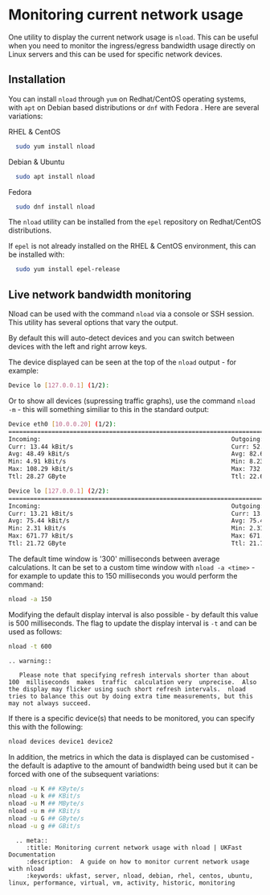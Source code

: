 # Monitoring current network usage

One utility to display the current network usage is `nload`. This can be useful when you need to monitor the ingress/egress bandwidth usage directly on Linux servers and this can be used for specific network devices.

## Installation

You can install `nload` through `yum` on Redhat/CentOS operating systems, with `apt` on Debian based distributions or `dnf` with Fedora . Here are several variations:

RHEL & CentOS
```bash
  sudo yum install nload
```

Debian & Ubuntu
```bash
  sudo apt install nload
```

Fedora
```bash
  sudo dnf install nload
```

The `nload` utility can be installed from the `epel` repository on Redhat/CentOS distributions.

If `epel` is not already installed on the RHEL & CentOS environment, this can be installed with:
```bash
  sudo yum install epel-release
```

## Live network bandwidth monitoring

Nload can be used with the command `nload` via a console or SSH session. This utility has several options that vary the output.

By default this will auto-detect devices and you can switch between devices with the left and right arrow keys.

The device displayed can be seen at the top of the `nload` output - for example:
```bash
Device lo [127.0.0.1] (1/2):
```

Or to show all devices (supressing traffic graphs), use the command `nload -m` - this will something similiar to this in the standard output:
```bash
Device eth0 [10.0.0.20] (1/2):
=============================================================================================================================
Incoming:                                                     Outgoing:
Curr: 13.44 kBit/s                                            Curr: 52.41 kBit/s
Avg: 48.49 kBit/s                                             Avg: 82.66 kBit/s
Min: 4.91 kBit/s                                              Min: 8.23 kBit/s
Max: 108.29 kBit/s                                            Max: 732.95 kBit/s
Ttl: 28.27 GByte                                              Ttl: 22.68 GByte

Device lo [127.0.0.1] (2/2):
=============================================================================================================================
Incoming:                                                     Outgoing:
Curr: 13.21 kBit/s                                            Curr: 13.21 kBit/s
Avg: 75.44 kBit/s                                             Avg: 75.44 kBit/s
Min: 2.31 kBit/s                                              Min: 2.31 kBit/s
Max: 671.77 kBit/s                                            Max: 671.77 kBit/s
Ttl: 21.72 GByte                                              Ttl: 21.72 GByte
```

The default time window is '300' milliseconds between average calculations. It can be set to a custom time window with `nload -a <time>` - for example to update this to 150 milliseconds you would perform the command:
```bash
nload -a 150
```

Modifying the default display interval is also possible - by default this value is 500 milliseconds. The flag to update the display interval is `-t` and can be used as follows:
```bash
nload -t 600
```

```eval_rst
.. warning::

   Please note that specifying refresh intervals shorter than about 100  milliseconds  makes  traffic  calculation very  unprecise.  Also  the display may flicker using such short refresh intervals.  nload tries to balance this out by doing extra time measurements, but this may not always succeed.
```

If there is a specific device(s) that needs to be monitored, you can specify this with the following:
```bash
nload devices device1 device2
```

In addition, the metrics in which the data is displayed can be customised - the default is adaptive to the amount of bandwidth being used but it can be forced with one of the subsequent variations:   
```bash
nload -u K ## KByte/s
nload -u k ## KBit/s
nload -u M ## MByte/s
nload -u m ## KBit/s
nload -u G ## GByte/s
nload -u g ## GBit/s
```

```eval_rst
  .. meta::
     :title: Monitoring current network usage with nload | UKFast Documentation
     :description:  A guide on how to monitor current network usage with nload
     :keywords: ukfast, server, nload, debian, rhel, centos, ubuntu, linux, performance, virtual, vm, activity, historic, monitoring

